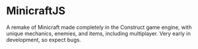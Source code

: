 # MinicraftJS
A remake of Minicraft made completely in the Construct game engine, with unique mechanics, enemies, and items, including multiplayer. Very early in development, so expect bugs.
